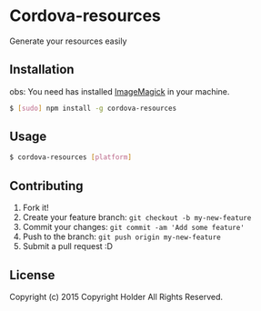 # Cordova-resources
Generate your resources easily

## Installation

obs: You need has installed [ImageMagick](http://www.imagemagick.org/script/index.php) in your machine.

```bash
$ [sudo] npm install -g cordova-resources 
```

## Usage
```bash
$ cordova-resources [platform]
```

## Contributing
1. Fork it!
2. Create your feature branch: `git checkout -b my-new-feature`
3. Commit your changes: `git commit -am 'Add some feature'`
4. Push to the branch: `git push origin my-new-feature`
5. Submit a pull request :D

## License
Copyright (c) 2015 Copyright Holder All Rights Reserved.
